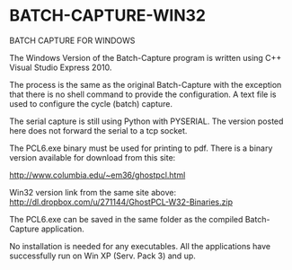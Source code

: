 BATCH-CAPTURE-WIN32
===================

BATCH CAPTURE FOR WINDOWS


The Windows Version of the Batch-Capture program is written using C++ Visual Studio Express 2010.

The process is the same as the original Batch-Capture with the exception that there is no shell command to provide the configuration. A text file is used to configure the cycle (batch) capture.

The serial capture is still using Python with PYSERIAL. The version posted here does not forward the serial to a tcp socket.

The PCL6.exe binary must be used for printing to pdf. There is a binary version available for download from this site:

http://www.columbia.edu/~em36/ghostpcl.html

Win32 version link from the same site above:
http://dl.dropbox.com/u/271144/GhostPCL-W32-Binaries.zip

The PCL6.exe can be saved in the same folder as the compiled Batch-Capture application.

No installation is needed for any executables. All the applications have successfully run on Win XP (Serv. Pack 3) and up.
